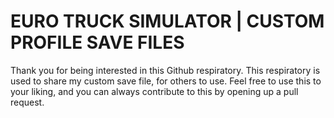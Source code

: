 # EURO TRUCK SIMULATOR | CUSTOM PROFILE SAVE FILES

Thank you for being interested in this Github respiratory. This respiratory is used to share my custom save file, for others to use. Feel free to use this to your liking, and you can always contribute to this by opening up a pull request.